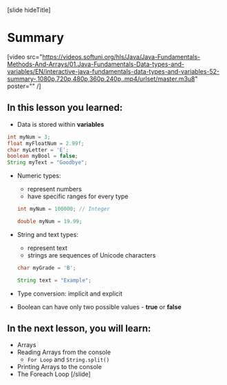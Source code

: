 [slide hideTitle]
# Summary

[video src="https://videos.softuni.org/hls/Java/Java-Fundamentals-Methods-And-Arrays/01.Java-Fundamentals-Data-types-and-variables/EN/interactive-java-fundamentals-data-types-and-variables-52-summary-,1080p,720p,480p,360p,240p,.mp4/urlset/master.m3u8" poster="" /]

## In this lesson you learned:

  - Data is stored within **variables**


  ```java
  int myNum = 3;               
  float myFloatNum = 2.99f;    
  char myLetter = 'E';         
  boolean myBool = false;       
  String myText = "Goodbye";     
  ```

  - Numeric types: 
    - represent numbers
    - have specific ranges for every type


    ```java
    int myNum = 100000; // Integer
    ```
    
    ```java
    double myNum = 19.99;
    ```


  - String and text types: 
    - represent text
    - strings are sequences of Unicode characters

    ```java
    char myGrade = 'B';
    ```

    ```java
    String text = "Example";
    ```

  - Type conversion: implicit and explicit

  - Boolean can have only two possible values - **true** or **false**

## In the next lesson, you will learn:
  - Arrays
  - Reading Arrays from the console
    - `For Loop` and `String.split()`
  - Printing Arrays to the console
  - The Foreach Loop
[/slide]



